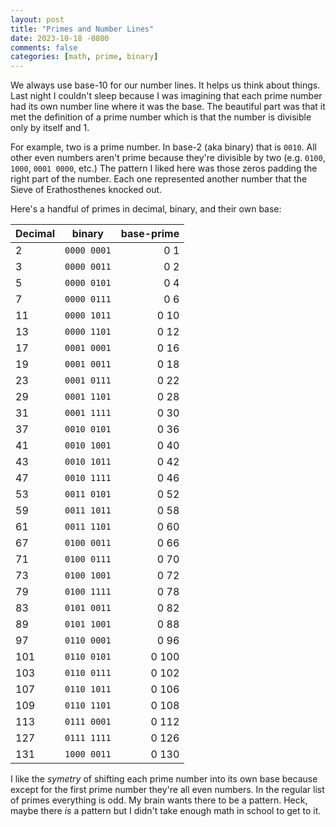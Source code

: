 ```yaml
---
layout: post
title: "Primes and Number Lines"
date: 2023-10-18 -0800
comments: false
categories: [math, prime, binary]
---
```


We always use base-10 for our number lines.  It helps us think about things.  Last night I couldn't sleep because I was imagining that each prime number had its own number line where it was the base.  The beautiful part was that it met the definition of a prime number which is that the number is divisible only by itself and 1.

For example, two is a prime number.  In base-2 (aka binary) that is `0010`.  All other even numbers aren't prime because they're divisible by two (e.g. `0100`, `1000`, `0001 0000`, etc.)  The pattern I liked here was those zeros padding the right part of the number.  Each one represented another number that the Sieve of Erathosthenes knocked out.

Here's a handful of primes in decimal, binary, and their own base:

|Decimal|binary|base-prime|
|-|-|-:|
|2|`0000 0001`|0 1|
|3|`0000 0011`|0 2|
|5|`0000 0101`|0 4|
|7|`0000 0111`|0 6|
|11|`0000 1011`|0 10|
|13|`0000 1101`|0 12|
|17|`0001 0001`|0 16|
|19|`0001 0011`|0 18|
|23|`0001 0111`|0 22|
|29|`0001 1101`|0 28|
|31|`0001 1111`|0 30|
|37|`0010 0101`|0 36|
|41|`0010 1001`|0 40|
|43|`0010 1011`|0 42|
|47|`0010 1111`|0 46|
|53|`0011 0101`|0 52|
|59|`0011 1011`|0 58|
|61|`0011 1101`|0 60|
|67|`0100 0011`|0 66|
|71|`0100 0111`|0 70|
|73|`0100 1001`|0 72|
|79|`0100 1111`|0 78|
|83|`0101 0011`|0 82|
|89|`0101 1001`|0 88|
|97|`0110 0001`|0 96|
|101|`0110 0101`|0 100|
|103|`0110 0111`|0 102|
|107|`0110 1011`|0 106|
|109|`0110 1101`|0 108|
|113|`0111 0001`|0 112|
|127|`0111 1111`|0 126|
|131|`1000 0011`|0 130|

I like the _symetry_ of shifting each prime number into its own base because except for the first prime number they're all even numbers. In the regular list of primes everything is odd.  My brain wants there to be a pattern.  Heck, maybe there _is_ a pattern but I didn't take enough math in school to get to it.
